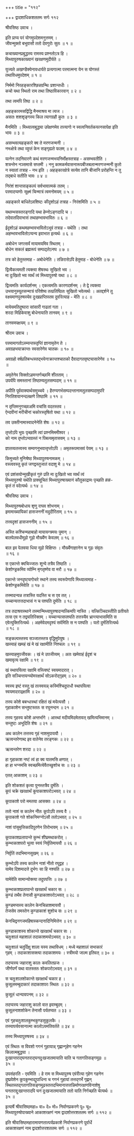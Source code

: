 +++
title = "११२"

+++
द्वादशाधिकशततमः सर्गः ११२  
  
श्रीवसिष्ठ उवाच ।  
  
इति प्राप्य परं योगमुपदेशमनुत्तमम् ।  
जीवन्मुक्तो बभूवासौ ततो देवगुरोः सुतः ॥ १ ॥  
  
कचाख्यानप्रबुद्धस्य रामस्य प्रश्नतोऽत्र हि ।  
मिथ्यापुरुषकाख्यानं खरक्षणमुदीर्यते ॥  
  
युज्यते अखण्डैक्येनावधार्यते प्रत्यगात्मा परमात्मना येन स योगस्तं   
तथाविधमुपदेशम् ॥ १ ॥  
  
निर्ममो निरहङ्कारश्छिन्नग्रन्थिः प्रशान्तधीः ।  
कचो यथा स्थितो राम तथा तिष्ठाविकारवान् ॥ २ ॥  
  
तथा त्वमपि तिष्ठ ॥ २ ॥  
  
अहङ्कारमसद्विद्धि मैनमाश्रय मा त्यज ।  
असतः शशशृङ्गस्य किल त्यागग्रहौ कुतः ॥ ३ ॥  
  
मैनमिति । मिथ्यात्वबुद्ध्या उपेक्षणमेव तत्त्यागो न स्वत्वनिवर्तकयत्नसापेक्ष इति   
भावः ॥ ३ ॥  
  
असम्भवत्यहङ्कारे क्व ते मरणजन्मनी ।  
नभःक्षेत्रे तथा व्युप्तं केन सङ्गृह्यते फलम् ॥ ४ ॥  
  
यत्नेन तदनिवारणे कथं मरणजन्मभयनिर्मोक्षस्तत्राह - असम्भवतीति ।   
शत्रन्तेन नञ्समासे सप्तमी । ननु कामकर्मवासनारूपबीजबलान्मरणजन्मनी कुतो   
न स्यातां तत्राह - नभ इति । अहङ्कारक्षेत्रे सत्येव तानि बीजानि प्ररोहन्ति न तु   
तद्बाधे सतीति भावः ॥ ४ ॥  
  
निरंशं शान्तसङ्कल्पं सर्वभावात्मकं ततम् ।  
परमादप्यणोः सूक्ष्मं चिन्मात्रं त्वमनोमयम् ॥ ५ ॥  
  
अहङ्कारे बाधितेऽवशिष्टः कीदृशोऽहं तत्राह - निरंशमिति ॥ ५ ॥  
  
यथाम्भसस्तरङ्गादि यथा हेम्नोऽङ्गदादि च ।  
तदेवातदिवाभासं तथाहम्भावभावितः ॥ ६ ॥  
  
ईदृशोऽहं कथमहम्भावभावितोऽभूवं तत्राह - यथेति । तथा   
अहम्भावभावितोऽप्यन्य इवाभात इत्यर्थः ॥ ६ ॥  
  
अबोधेन जगत्सर्वं मायामयमिव स्थितम् ।  
बोधेन सकलं ब्रह्मरूपं सम्पद्यतेऽनघ ॥ ७ ॥  
  
तत्र को हेतुस्तमाह - अबोधेनेति । तन्निरासेऽपि हेतुमाह - बोधेनेति ॥ ७ ॥  
  
द्वित्वैकत्वमती त्यक्त्वा शेषस्थः सुखितो भव ।  
मा दुःखितो भव व्यर्थं त्वं मिथ्यापुरुषो यथा ॥ ८ ॥  
  
द्वित्वमतिः कार्यदर्शनम् । एकत्वमतिः कारणदर्शनम् । ते द्वे त्यक्त्वा   
उभयानुस्यूतसन्मात्रं परिशेष्य तत्प्रतिष्ठितः सुखितो भवेत्यर्थः । अतद्दर्शने तु   
वक्ष्यमाणपुरुषस्येव दुःखप्राप्तिस्तव दुर्वारेत्याह - मेति ॥ ८ ॥  
  
मायेयमतिदुष्पारा सांसारी गाढतां गता ।  
शरदा मिहिकेवाशु बोधेनायाति तानवम् ॥ ९ ॥  
  
तानवमपक्षयम् ॥ ९ ॥  
  
श्रीराम उवाच ।  
  
परमामागतोऽस्म्यन्तस्तृप्तिं ज्ञानामृतेन ते ।  
अवग्रहभयाक्रान्तः स्वसारेणेव चातकः ॥ १० ॥  
  
अवग्रहो वर्षप्रतिबन्धस्तद्भयेनाक्रान्तश्चातको दैवादागतवृष्ट्यासारेणेव ॥ १०   
॥  
  
अमृतेनेव सिक्तोऽहमन्तर्गच्छामि शीतताम् ।  
उपर्यपि समस्तानां तिष्ठाम्यतुलसम्पदाम् ॥ ११ ॥  
  
अपीति पूर्ववाक्यार्थसमुच्चये । हैरण्यगर्भसम्पदन्तानामतुलसम्पदामुपरि   
निरतिशयानन्दलक्षणे तिष्ठामि ॥ ११ ॥  
  
न तृप्तिमनुगच्छाअमि वचांसि वदतस्तव ।  
ऐन्दवीनां मरीचीनां चकोरस्तृषितो यथा ॥ १२ ॥  
  
तव उक्तीनामास्वादनेनेति शेषः ॥ १२ ॥  
  
तृप्तोऽपि भूयः पृच्छामि त्वां प्रश्नमिममीश्वर ।  
को नाम तृप्तोऽप्यग्रस्तं न पिबत्यमृतासवम् ॥ १३ ॥  
  
ज्ञातव्यतत्त्वस्य सम्यगनुभवात्तृप्तोऽपि । अमृतरूपमासवं पेयम् ॥ १३ ॥  
  
किमुच्यते मुनिश्रेष्ठ मिथ्यापुरुषनामकम् ।  
वस्त्ववस्तु कृतं जगद्वस्तुजातं वदाशु मे ॥ १४ ॥  
  
एवं प्रशंसयोन्मुखीकृतं गुरुं प्रति मा दुःखितो भव व्यर्थं त्वं   
मिथ्यापुरुषो यथेति प्राक्सूचितं मिथ्यापुरुषाख्यानं कौतुकाद्रामः पृच्छति ##-  
कृतं तं वदेत्यर्थः ॥ १४ ॥  
  
श्रीवसिष्ठ उवाच ।  
  
मिथ्यापुरुषबोधाय शृणु राघव शोभनाम् ।  
इमामाख्यायिकां हासजननीं मदुदीरिताम् ॥ १५ ॥  
  
तत्त्वदृशां हासजननीम् ॥ १५ ॥  
  
अस्ति कश्चिन्महाबाहो मायायन्त्रमयः पुमान् ।  
बालपेलवधीमूढो गूढो मौर्ख्येण केवलम् ॥ १६ ॥  
  
बाल इव पेलवया धिया मूढो विक्षिप्तः । मौर्ख्येणाज्ञानेन च गूढः संवृतः   
॥ १६ ॥  
  
स एकान्ते क्वचिज्जातः शून्ये तत्रैव तिष्ठति ।  
केशोण्ड्रकमिव व्योम्नि मृगतृष्णेव वा मरौ ॥ १७ ॥  
  
एकान्ते जनदृष्ट्यगोचरे स्थाने तस्य स्वरूपेणापि मिथ्यात्वमाह -   
केशोण्ड्रकमिवेति ॥ १७ ॥  
  
तस्मादन्यन्न तत्रास्ति यदस्ति च स एव तत् ।  
यच्चान्यत्तत्तदाभासं न च पश्यति दुर्मतिः ॥ १८ ॥  
  
तत्र तदाश्रयस्थाने तस्मान्मिथ्यापुरुषादन्यत्किमपि नास्ति । यत्किञ्चिदस्तीति प्रतीयते   
तत्स एव न तद्व्यतिरिक्तम् । यच्चान्यत्सपश्यति तत्तस्यैव भ्रान्त्याभासमिति स   
एवेत्युक्तिरित्यर्थः । अहमेवेदमदृश्यं सर्वमिति स न पश्यति । यतो दुर्मतिरित्यर्थः   
॥ १८ ॥  
  
सङ्कल्पस्तस्य सञ्जातस्तत्र वृद्धिमुपेयुषः ।  
खस्याहं खमहं खं मे खं रक्षामीति निश्चलः ॥ १९ ॥  
  
खस्याहमुपजीवकः । खं मे उपजीव्यम् । अतः खमेवाहं ईदृशं च   
खमावृत्य रक्षामि ॥ १९ ॥  
  
खं स्थापयित्वा रक्षामि वस्त्विष्टं स्वयमादरात् ।  
इति सञ्चिन्तयन्व्योमरक्षार्थं सोऽकरोद्गृहम् ॥ २० ॥  
  
स्वस्य इष्टं वस्तु खं तत्स्वयन्न् कस्मिंश्चिदुपाधौ स्थापयित्वा   
स्वयमादराद्रक्षामि ॥ २० ॥  
  
तस्य कोशे बबन्धास्थां रक्षितं खं मयेत्यसौ ।  
गृहाकाशेन सन्तुष्टस्ततः स रघुनन्दन ॥ २१ ॥  
  
तस्य गृहस्य कोशे अन्तर्भागे । आस्थां मदीयमिदमेतावत् खमित्यभिमानम् ।   
सन्तुष्टः अभूदिति शेषः ॥ २१ ॥  
  
अथ कालेन तत्तस्य गृहं नाशमुपाययौ ।  
ऋत्वन्तरेणाब्द इव वातेनेव तरङ्गकः ॥ २२ ॥  
  
ऋत्वन्तरेण शरदा ॥ २२ ॥  
  
हा गृहाकाश नष्टं त्वं हा क्व यातमसि क्षणात् ।  
हा हा भग्नमसि स्वच्छमित्येवैतच्छुशोच सः ॥ २३ ॥  
  
एतत् आकाशम् ॥ २३ ॥  
  
इति शोकशतं कृत्वा पुनस्तत्रैव दुर्मतिः ।  
कूपं चक्रे खरक्षार्थं कूपाकाशपरोऽभवत् ॥ २४ ॥  
  
कूपाकाशे परो ममतया आसक्तः ॥ २४ ॥  
  
ततो नाशं स कालेन नीतः कूपोऽपि तस्य वै ।  
कूपाकाशे गते शोकनिमग्नोऽसौ ततोऽभवत् ॥ २५ ॥  
  
नाशं पांसुमृत्तिकादिपूरणेन तिरोभावम् ॥ २५ ॥  
  
कूपाकाशप्रलापान्ते कुम्भं शीघ्रमथाकरोत् ।  
कुम्भाकाशपरो भूत्वा स्वयं निर्वृतिमाययौ ॥ २६ ॥  
  
निर्वृतिं तदभिमानसुखम् ॥ २६ ॥  
  
कुम्भोऽपि तस्य कालेन नाशं नीतो रघूद्वह ।  
यामेव दिशमादत्ते दुर्भगः सा हि नश्यति ॥ २७ ॥  
  
यामेवेति सामान्योक्त्या तदुपपत्तिः ॥ २७ ॥  
  
कुम्भाकाशप्रलापान्ते खरक्षार्थं चकार सः ।  
कुण्डं तथैव तेनासौ कुण्डाकाशपरोऽभवत् ॥ २८ ॥  
  
कुण्डमप्यस्य कालेन केनचिन्नाशमाययौ ।  
तेजसेव तमस्तेन कुण्डाकाशं शुशोच सः ॥ २९ ॥  
  
केनचिद्वनगजमहिषास्कन्दनादिनिमित्तेन ॥ २९ ॥  
  
कुण्डाकाशस्य शोकान्ते खरक्षार्थं चकार सः ।  
चतुःशालं महाशालं तदाकाशमयोऽभवत् ॥ ३० ॥  
  
चतुःशालं चतुर्दिक्षु शाला यस्य तथाविधम् । मध्ये महाशालं सभाकारं   
गृहम् । तदाकाशासक्त्या तदाकाशमयः । स्त्रीमयो जाल्म इतिवत् ॥ ३० ॥  
  
तदप्यस्य जहाराशु कालः कवलितप्रजः ।  
जीर्णपर्णं यथा वातस्ततः शोकपरोऽभवत् ॥ ३१ ॥  
  
स चतुःशालशोकान्ते खरक्षार्थं चकार ह ।  
कुसूलमम्बुदाकारं तदाकाशपरः स्थितः ॥ ३२ ॥  
  
कुसूलं धान्यावपनम् ॥ ३२ ॥  
  
तदप्यस्य जहाराशु कालो वात इवाम्बुदम् ।  
कुसूलनाशशोकेन तेनासौ पर्यतप्यत ॥ ३३ ॥  
  
एवं गृहचतुःशालकुम्भकुण्डसुकूलकैः ।  
तस्यापर्यवसानात्मा कालोऽयमतिवर्तते ॥ ३४ ॥  
  
तस्य मिथ्यापुरुषस्य ॥ ३४ ॥  
  
एवं स्थितः स विवशो गगनं गुहायान्न् गृह्णान्गृहेण गहनेन   
किलात्मबुद्ध्या ।  
दुःखान्तराद्घनतराद्घनदुःखजातमायाति याति च गतागतिसङ्गमूढः ॥   
३५ ॥  
  
उपसंहरति - एवमिति । हे राम स मिथ्यापुरुष एवंरीत्या गृहेण गहनेन   
दुष्प्रवेशेन कूपकुम्भाद्युपाधिना च गगनं गुहायां तत्तद्गर्भे गृह्णन्   
स्थितस्तद्गतागतिसङ्गमूढस्तत्तदभिमानात्तत्तन्निर्माणरक्षणविनाशेषु   
घनतराद्दुःखान्तरादपि घनं दुःखजातमायाति ततो याति निर्गच्छति चेत्यर्थः ॥   
३५ ॥  
  
इत्यार्षे श्रीवासिष्ठमहा० वा० दे० मो० निर्वाणप्रकरणे पू० चू०   
मिथ्यापुरुषोपाख्याने आकाशरक्षणं नाम द्वादशोत्तरशततमः सर्गः ॥ ११२ ॥  
  
इति श्रीवासिष्ठमहारामायणतात्पर्यप्रकाशे निर्वाणप्रकरणे पूर्वार्धे   
आकाशरक्षणं नाम द्वादशोत्तरशततमः सर्गः ॥ ११२ ॥  
  